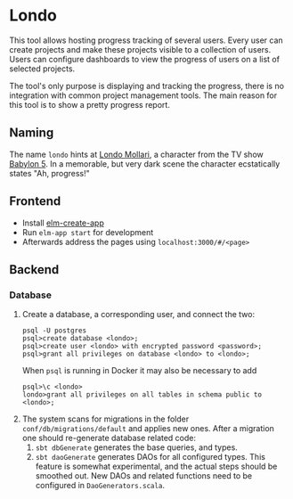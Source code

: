 # Londo

This tool allows hosting progress tracking of several users. Every user can create projects and make these projects visible to a collection of users. Users can configure dashboards to view the progress of users on a list of selected projects.

The tool's only purpose is displaying and tracking the progress, there is no integration with common project management tools. The main reason for this tool is to show a pretty progress report.

## Naming

The name `londo` hints at [Londo Mollari](https://en.wikipedia.org/wiki/Londo_Mollari), a character from the TV show [Babylon 5](https://en.wikipedia.org/wiki/Babylon_5). In a memorable, but very dark scene the character ecstatically states "Ah, progress!"

## Frontend

* Install [elm-create-app](https://github.com/halfzebra/create-elm-app)
* Run `elm-app start` for development
* Afterwards address the pages using `localhost:3000/#/<page>`

## Backend

### Database
1. Create a database, a corresponding user, and connect the two:
   ```
   psql -U postgres
   psql>create database <londo>;
   psql>create user <londo> with encrypted password <password>;
   psql>grant all privileges on database <londo> to <londo>;
   ```
   When `psql` is running in Docker it may also be necessary to add
   ```
   psql>\c <londo>
   londo>grant all privileges on all tables in schema public to <londo>;
   ```
1. The system scans for migrations in the folder `conf/db/migrations/default`
   and applies new ones.
   After a migration one should re-generate database related code:
   1. `sbt dbGenerate` generates the base queries, and types.
   1. `sbt daoGenerate` generates DAOs for all configured types.
      This feature is somewhat experimental, and the actual steps should be smoothed out.
      New DAOs and related functions need to be configured in `DaoGenerators.scala`.